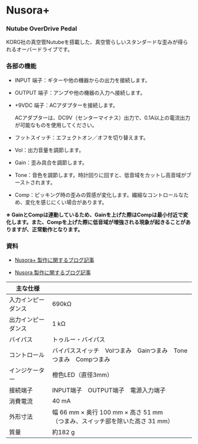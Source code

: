﻿# Nusora+
### Nutube OverDrive Pedal
KORG社の真空管Nutubeを搭載した、真空管らしいスタンダードな歪みが得られるオーバードライブです。



### 各部の機能
- INPUT 端子：ギターや他の機器からの出力を接続します。

- OUTPUT 端子：アンプや他の機器の入力へ接続します。

- +9VDC 端子：ACアダプターを接続します。

  ACアダプターは、DC9V（センターマイナス）出力で、0.1A以上の電流出力が可能なものを使用してください。

- フットスイッチ：エフェクトオン／オフを切り替えます。

- Vol：出力音量を調節します。

- Gain：歪み具合を調節します。

- Tone：音色を調節します。時計回りに回すと、低音域をカットし高音域がブーストされます。

- Comp：ピッキング時の歪みの質感が変化します。繊細なコントロールなため、変化を感じにくい場合があります。

**※ GainとCompは連動しているため、Gainを上げた際はCompは最小付近で変化します。また、Compを上げた際に低音域が増強される現象が起きることがありますが、正常動作となります。**



### 資料
- [Nusora+ 製作に関するブログ記事](https://drugscore.blog.fc2.com/blog-entry-314.html)

- [Nusora 製作に関するブログ記事](https://drugscore.blog.fc2.com/blog-entry-304.html)



| 主な仕様 |  |
| - | - |
| 入力インピーダンス | 690kΩ |
| 出力インピーダンス | 1 kΩ |
| バイパス | トゥルー・バイパス |
| コントロール | バイパススイッチ　Volつまみ　Gainつまみ　Toneつまみ　Compつまみ |
| インジケーター | 橙色LED（直径3mm） |
| 接続端子 | INPUT端子　OUTPUT端子　電源入力端子 |
| 消費電流 | 40 mA |
| 外形寸法 | 幅 66 mm × 奥行 100 mm × 高さ 51 mm<br/>（つまみ、スイッチ部を除いた高さ 31 mm） |
| 質量 | 約182 g |

